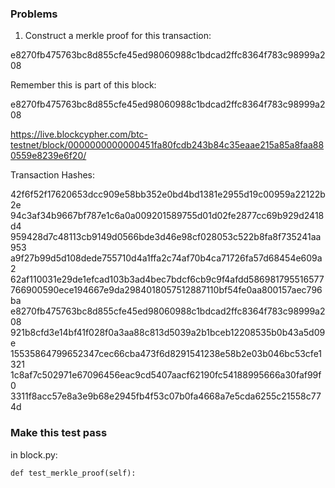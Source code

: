 ### Problems

1. Construct a merkle proof for this transaction:

e8270fb475763bc8d855cfe45ed98060988c1bdcad2ffc8364f783c98999a208

Remember this is part of this block:

e8270fb475763bc8d855cfe45ed98060988c1bdcad2ffc8364f783c98999a208

https://live.blockcypher.com/btc-testnet/block/0000000000000451fa80fcdb243b84c35eaae215a85a8faa880559e8239e6f20/

Transaction Hashes:

42f6f52f17620653dcc909e58bb352e0bd4bd1381e2955d19c00959a22122b2e
94c3af34b9667bf787e1c6a0a009201589755d01d02fe2877cc69b929d2418d4
959428d7c48113cb9149d0566bde3d46e98cf028053c522b8fa8f735241aa953
a9f27b99d5d108dede755710d4a1ffa2c74af70b4ca71726fa57d68454e609a2
62af110031e29de1efcad103b3ad4bec7bdcf6cb9c9f4afdd586981795516577
766900590ece194667e9da2984018057512887110bf54fe0aa800157aec796ba
e8270fb475763bc8d855cfe45ed98060988c1bdcad2ffc8364f783c98999a208
921b8cfd3e14bf41f028f0a3aa88c813d5039a2b1bceb12208535b0b43a5d09e
15535864799652347cec66cba473f6d8291541238e58b2e03b046bc53cfe1321
1c8af7c502971e67096456eac9cd5407aacf62190fc54188995666a30faf99f0
3311f8acc57e8a3e9b68e2945fb4f53c07b0fa4668a7e5cda6255c21558c774d

### Make this test pass

in block.py:

    def test_merkle_proof(self):